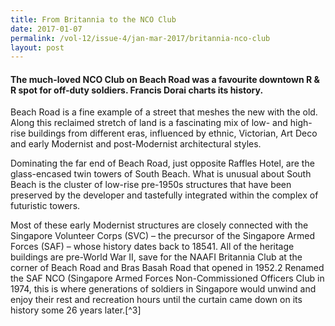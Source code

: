 ```yaml
---
title: From Britannia to the NCO Club
date: 2017-01-07
permalink: /vol-12/issue-4/jan-mar-2017/britannia-nco-club
layout: post
---
```

#### The much-loved NCO Club on Beach Road was a favourite downtown R & R spot for off-duty soldiers. **Francis Dorai** charts its history.

Beach Road is a fine example of a street that meshes the new with the old. Along this reclaimed stretch of land is a fascinating mix of low- and high-rise buildings from different eras, influenced by ethnic, Victorian, Art Deco and early Modernist and post-Modernist architectural styles.

Dominating the far end of Beach Road, just opposite Raffles Hotel, are the glass-encased twin towers of South Beach. What is unusual about South Beach is the cluster of low-rise pre-1950s structures that have been preserved by the developer and tastefully integrated within the complex of futuristic towers.

Most of these early Modernist structures are closely connected with the Singapore Volunteer Corps (SVC) – the precursor of the Singapore Armed Forces (SAF) – whose history dates back to 18541. All of the heritage buildings are pre-World War II, save for the NAAFI Britannia Club at the corner of Beach Road and Bras Basah Road that opened in 1952.2 Renamed the SAF NCO (Singapore Armed Forces Non-Commissioned Officers Club in 1974, this is where generations of soldiers in Singapore would unwind and enjoy their rest and recreation hours until the curtain came down on its history some 26 years later.[^3]

